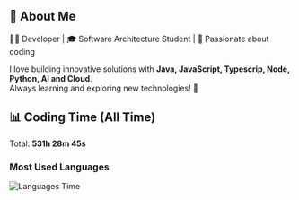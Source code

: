 ## 🚀 About Me  
👨‍💻 Developer | 🎓 Software Architecture Student | 💙 Passionate about coding  

I love building innovative solutions with **Java, JavaScript, Typescrip, Node, Python, AI and Cloud**.  
Always learning and exploring new technologies! 🚀  

## 📊 Coding Time (All Time)
Total: **531h 28m 45s**

### Most Used Languages
![Languages Time](https://quickchart.io/chart?c=%7B%22type%22%3A%22doughnut%22%2C%22data%22%3A%7B%22labels%22%3A%5B%22JavaScript%20(34.1%25)%20(181h%201m%200s)%22%2C%22HTML%20(13.5%25)%20(71h%2039m%2034s)%22%2C%22CSS%20(11.6%25)%20(61h%2035m%2034s)%22%2C%22Python%20(9.2%25)%20(48h%2042m%2048s)%22%2C%22YAML%20(7.8%25)%20(41h%2041m%2030s)%22%2C%22Outros%20(23.9%25)%20(126h%2048m%2017s)%22%5D%2C%22datasets%22%3A%5B%7B%22data%22%3A%5B%2234.1%22%2C%2213.5%22%2C%2211.6%22%2C%229.2%22%2C%227.8%22%2C%2223.9%22%5D%2C%22backgroundColor%22%3A%5B%22%23FF6384%22%2C%22%2336A2EB%22%2C%22%23FFCE56%22%2C%22%234BC0C0%22%2C%22%239966FF%22%2C%22%23FF9F40%22%5D%2C%22label%22%3A%22Uso%20de%20Linguagens%20(%25)%22%7D%5D%7D%2C%22options%22%3A%7B%22plugins%22%3A%7B%22legend%22%3A%7B%22position%22%3A%22right%22%2C%22labels%22%3A%7B%22font%22%3A%7B%22size%22%3A14%7D%7D%7D%2C%22datalabels%22%3A%7B%22display%22%3Atrue%2C%22color%22%3A%22%23fff%22%2C%22font%22%3A%7B%22size%22%3A10%2C%22weight%22%3A%22bold%22%7D%2C%22align%22%3A%22center%22%2C%22padding%22%3A5%7D%7D%7D%7D)

